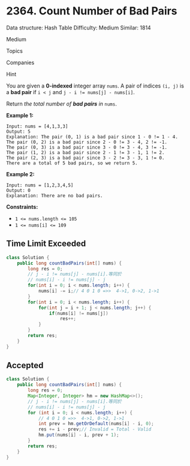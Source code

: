 # 2364. Count Number of Bad Pairs

Data structure: Hash Table
Difficulty: Medium
Similar: 1814

Medium

Topics

Companies

Hint

You are given a **0-indexed** integer array `nums`. A pair of indices `(i, j)` is a **bad pair** if `i < j` and `j - i != nums[j] - nums[i]`.

Return *the total number of **bad pairs** in* `nums`.

**Example 1:**

```
Input: nums = [4,1,3,3]
Output: 5
Explanation: The pair (0, 1) is a bad pair since 1 - 0 != 1 - 4.
The pair (0, 2) is a bad pair since 2 - 0 != 3 - 4, 2 != -1.
The pair (0, 3) is a bad pair since 3 - 0 != 3 - 4, 3 != -1.
The pair (1, 2) is a bad pair since 2 - 1 != 3 - 1, 1 != 2.
The pair (2, 3) is a bad pair since 3 - 2 != 3 - 3, 1 != 0.
There are a total of 5 bad pairs, so we return 5.

```

**Example 2:**

```
Input: nums = [1,2,3,4,5]
Output: 0
Explanation: There are no bad pairs.

```

**Constraints:**

- `1 <= nums.length <= 105`
- `1 <= nums[i] <= 109`

## **Time Limit Exceeded**

```java
class Solution {
    public long countBadPairs(int[] nums) {
        long res = 0;
        // j - i != nums[j] - nums[i].等同於
        // nums[i] - i != nums[j] - j  
        for(int i = 0; i < nums.length; i++) {
            nums[i] -= i;// 4 0 1 0 =>>  4->1, 0->2, 1->1
        }
        for(int i = 0; i < nums.length; i++) {
            for(int j = i + 1; j < nums.length; j++) {
                if(nums[i] != nums[j])
                    res++;
            } 
        }
        return res;
    }
}
```

## **Accepted**

```java
class Solution {
    public long countBadPairs(int[] nums) {
        long res = 0;
        Map<Integer, Integer> hm = new HashMap<>();
        // j - i != nums[j] - nums[i].等同於
        // nums[i] - i != nums[j] - j
        for (int i = 0; i < nums.length; i++) {
            // 4 0 1 0 =>>  4->1, 0->2, 1->1
            int prev = hm.getOrDefault(nums[i] - i, 0);
            res += i - prev;// Invalid = Total - Valid
            hm.put(nums[i] - i, prev + 1);
        }
        return res;
    }
}
```